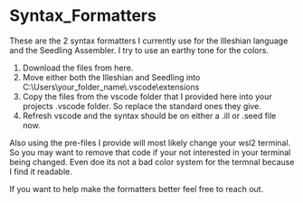 # Syntax_Formatters

These are the 2 syntax formatters I currently use for the Illeshian language and the Seedling Assembler. I try to use an earthy tone for the colors. 

1) Download the files from here.
2) Move either both the Illeshian and Seedling into C:\Users\your_folder_name\\.vscode\extensions
3) Copy the files from the vscode folder that I provided here into your projects .vscode folder. So replace the standard ones they give.
4) Refresh vscode and the syntax should be on either a .ill or .seed file now.

Also using the pre-files I provide will most likely change your wsl2 terminal.
So you may want to remove that code if your not interested in your terminal being changed.
Even doe its not a bad color system for the termnal because I find it readable.

If you want to help make the formatters better feel free to reach out.
